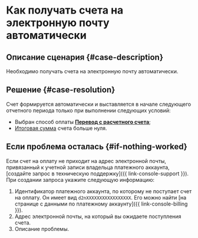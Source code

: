 # Как получать счета на электронную почту автоматически


## Описание сценария {#case-description}

Необходимо получать счета на электронную почту автоматически.

## Решение {#case-resolution}

Счет формируется автоматически и выставляется в начале следующего отчетного периода только при выполнении следующих условий:

* Выбран способ оплаты [**Перевод с расчетного счета**](../../../billing/payment/payment-methods-business.md);
* [Итоговая сумма](../../../billing/concepts/bill.md#payment-amount) счета больше нуля.

## Если проблема осталась {#if-nothing-worked}

Если счет на оплату не приходит на адрес электронной почты, привязанный к учетной записи владельца платежного аккаунта, [создайте запрос в техническую поддержку]({{ link-console-support }}). При создании запроса укажите следующую информацию:

1. Идентификатор платежного аккаунта, по которому не поступает счет на оплату. Он имеет вид `d2nXXXXXXXXXXXXXXXXX`. Его можно найти [на странице с данными по платежному аккаунту]({{ link-console-billing }}).
1. Адрес электронной почты, на который вы ожидаете поступления счета.
1. Описание проблемы.
